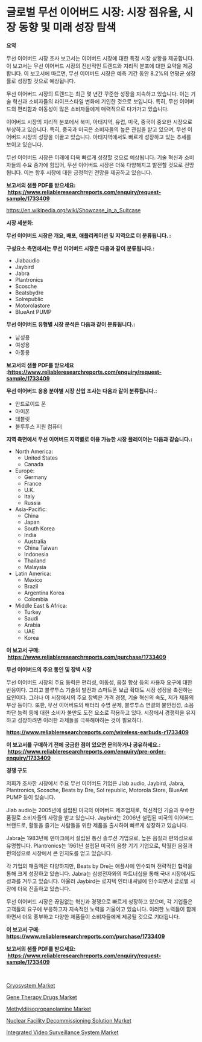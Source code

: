 <p><h1>글로벌 무선 이어버드 시장: 시장 점유율, 시장 동향 및 미래 성장 탐색</h1></p><p><strong>요약</strong></p>
<p><p>무선 이어버드 시장 조사 보고서는 이어버드 시장에 대한 특정 시장 상황을 제공합니다. 이 보고서는 무선 이어버드 시장의 전반적인 트렌드와 지리적 분포에 대한 요약을 제공합니다. 이 보고서에 따르면, 무선 이어버드 시장은 예측 기간 동안 8.2%의 연평균 성장률로 성장할 것으로 예상됩니다.</p><p>무선 이어버드 시장의 트렌드는 최근 몇 년간 꾸준한 성장을 지속하고 있습니다. 이는 기술 혁신과 소비자들의 라이프스타일 변화에 기인한 것으로 보입니다. 특히, 무선 이어버드의 편리함과 이동성이 많은 소비자들에게 매력적으로 다가가고 있습니다.</p><p>이어버드 시장의 지리적 분포에서 북미, 아태지역, 유럽, 미국, 중국이 중요한 시장으로 부상하고 있습니다. 특히, 중국과 미국은 소비자들의 높은 관심을 받고 있으며, 무선 이어버드 시장의 성장을 이끌고 있습니다. 아태지역에서도 빠르게 성장하고 있는 추세를 보이고 있습니다.</p><p>무선 이어버드 시장은 미래에 더욱 빠르게 성장할 것으로 예상됩니다. 기술 혁신과 소비자들의 수요 증가에 힘입어, 무선 이어버드 시장은 더욱 다양해지고 발전할 것으로 전망됩니다. 이는 향후 시장에 대한 긍정적인 전망을 제공하고 있습니다.</p></p>
<p><strong>보고서의 샘플 PDF를 받으세요: &nbsp;<a href="https://www.reliableresearchreports.com/enquiry/request-sample/1733409">https://www.reliableresearchreports.com/enquiry/request-sample/1733409</a></strong></p>
<p><a href="https://en.wikipedia.org/wiki/Showcase_in_a_Suitcase">https://en.wikipedia.org/wiki/Showcase_in_a_Suitcase</a></p>
<p><strong>시장 세분화:</strong></p>
<p><strong> 무선 이어버드 시장은 개요, 배포, 애플리케이션 및 지역으로 더 분류됩니다. :</strong></p>
<p><strong>구성요소 측면에서는 무선 이어버드 시장은 다음과 같이 분류됩니다.:</strong></p>
<p><ul><li>Jlabaudio</li><li>Jaybird</li><li>Jabra</li><li>Plantronics</li><li>Scosche</li><li>Beatsbydre</li><li>Solrepublic</li><li>Motorolastore</li><li>BlueAnt PUMP</li></ul></p>
<p><strong> 무선 이어버드 유형별 시장 분석은 다음과 같이 분류됩니다.:</strong></p>
<p><ul><li>남성용</li><li>여성용</li><li>아동용</li></ul></p>
<p><strong>보고서의 샘플 PDF를 받으세요 :<a href="https://www.reliableresearchreports.com/enquiry/request-sample/1733409">https://www.reliableresearchreports.com/enquiry/request-sample/1733409</a></strong></p>
<p><strong> 무선 이어버드 응용 분야별 시장 산업 조사는 다음과 같이 분류됩니다.:</strong></p>
<p><ul><li>안드로이드 폰</li><li>아이폰</li><li>태블릿</li><li>블루투스 지원 컴퓨터</li></ul></p>
<p><strong>지역 측면에서 무선 이어버드 지역별로 이용 가능한 시장 플레이어는 다음과 같습니다.:</strong></p>
<p><ul>
    <li>
        North America:
        <ul>
            <li>United States</li>
            <li>Canada</li>
        </ul>
    </li>
    <li>
        Europe:
        <ul>
            <li>Germany</li>
            <li>France</li>
            <li>U.K.</li>
            <li>Italy</li>
            <li>Russia</li>
        </ul>
    </li>
    <li>
        Asia-Pacific:
        <ul>
            <li>China</li>
            <li>Japan</li>
            <li>South Korea</li>
            <li>India</li>
            <li>Australia</li>
            <li>China Taiwan</li>
            <li>Indonesia</li>
            <li>Thailand</li>
            <li>Malaysia</li>
        </ul>
    </li>
    <li>
        Latin America:
        <ul>
            <li>Mexico</li>
            <li>Brazil</li>
            <li>Argentina Korea</li>
            <li>Colombia</li>
        </ul>
    </li>
    <li>
        Middle East & Africa:
        <ul>
            <li>Turkey</li>
            <li>Saudi</li>
            <li>Arabia</li>
            <li>UAE</li>
            <li>Korea</li>
        </ul>
    </li>
    </ul></p>
<p><strong>이 보고서 구매: &nbsp;<a href="https://www.reliableresearchreports.com/purchase/1733409">https://www.reliableresearchreports.com/purchase/1733409</a></strong></p>
<p><strong>무선 이어버드의 주요 동인 및 장벽 시장</strong></p>
<p><p>무선 이어버드 시장의 주요 동력은 편리성, 이동성, 음질 향상 등의 사용자 요구에 대한 반응이다. 그리고 블루투스 기술의 발전과 스마트폰 보급 확대도 시장 성장을 촉진하는 요인이다. 그러나 이 시장에서의 주요 장벽은 가격 경쟁, 기술 혁신의 속도, 저가 제품의 부상 등이다. 또한, 무선 이어버드의 배터리 수명 문제, 블루투스 연결의 불안정성, 소음 차단 능력 등에 대한 소비자 불만도 도전 요소로 작용하고 있다. 시장에서 경쟁력을 유지하고 성장하려면 이러한 과제들을 극복해야하는 것이 필요하다.</p></p>
<p><strong><a href="https://www.reliableresearchreports.com/wireless-earbuds-r1733409">https://www.reliableresearchreports.com/wireless-earbuds-r1733409</a></strong></p>
<p><strong>이 보고서를 구매하기 전에 궁금한 점이 있으면 문의하거나 공유하세요.: &nbsp;<a href="https://www.reliableresearchreports.com/enquiry/pre-order-enquiry/1733409">https://www.reliableresearchreports.com/enquiry/pre-order-enquiry/1733409</a></strong></p>
<p><strong>경쟁 구도</strong></p>
<p><p>저희가 조사한 시장에서 주요 무선 이어버드 기업은 Jlab audio, Jaybird, Jabra, Plantronics, Scosche, Beats by Dre, Sol republic, Motorola Store, BlueAnt PUMP 등이 있습니다. </p><p>Jlab audio는 2005년에 설립된 미국의 이어버드 제조업체로, 혁신적인 기술과 우수한 품질로 소비자들의 사랑을 받고 있습니다. Jaybird는 2006년 설립된 미국의 이어버드 브랜드로, 활동을 즐기는 사람들을 위한 제품을 출시하여 빠르게 성장하고 있습니다.</p><p>Jabra는 1983년에 덴마크에서 설립된 통신 솔루션 기업으로, 높은 음질과 편의성으로 유명합니다. Plantronics는 1961년 설립된 미국의 음향 기기 기업으로, 탁월한 음질과 편의성으로 시장에서 큰 인지도를 얻고 있습니다.</p><p>각 기업의 매출액은 다양하지만, Beats by Dre는 애플사에 인수되며 전략적인 협력을 통해 크게 성장하고 있습니다. Jabra는 삼성전자와의 파트너십을 통해 국내 시장에서도 성과를 거두고 있습니다. 아울러 Jaybird는 로지텍 인터내셔널에 인수되면서 글로벌 시장에 더욱 진출하고 있습니다.</p><p>무선 이어버드 시장은 끊임없는 혁신과 경쟁으로 빠르게 성장하고 있으며, 각 기업들은 고객들의 요구에 부응하고자 지속적인 노력을 기울이고 있습니다. 이러한 노력들이 함께하면서 더욱 풍부하고 다양한 제품들이 소비자들에게 제공될 것으로 기대됩니다.</p></p>
<p><strong>이 보고서 구매: &nbsp; <a href="https://www.reliableresearchreports.com/purchase/1733409">https://www.reliableresearchreports.com/purchase/1733409</a></strong></p>
<p><strong>보고서의 샘플 PDF를 받으세요: &nbsp;<a href="https://www.reliableresearchreports.com/enquiry/request-sample/1733409">https://www.reliableresearchreports.com/enquiry/request-sample/1733409</a></strong><strong></strong></p>
<p>&nbsp;</p>
<p><p><a href="https://medium.com/@hakielkafi_83796/emerging-trends-in-cryosystem-market-global-outlook-and-future-prospects-from-2024-2031-f97b87ee5b24">Cryosystem Market</a></p><p><a href="https://medium.com/@sloanlkins7856/gene-therapy-drugs-market-growth-outlook-from-2024-to-2031-and-it-is-projecting-at-13-2-d0f87b4d694f">Gene Therapy Drugs Market</a></p><p><a href="https://github.com/gamblestampleyjenny50m5sl6/Market-Research-Report-List-3/blob/main/methyldiisopropanolamine-market.md">Methyldiisopropanolamine Market</a></p><p><a href="https://issuu.com/reportprime-2/docs/nuclear-facility-decommissioning-solution-market-s">Nuclear Facility Decommissioning Solution Market</a></p><p><a href="https://github.com/wwwkeltoum/Market-Research-Report-List-4/blob/main/integrated-video-surveillance-system-market.md">Integrated Video Surveillance System Market</a></p></p>